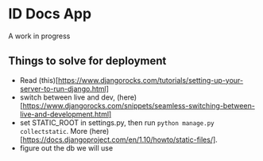 
# ID Docs App

A work in progress

## Things to solve for deployment

* Read (this)[https://www.djangorocks.com/tutorials/setting-up-your-server-to-run-django.html]
* switch between live and dev, (here)[https://www.djangorocks.com/snippets/seamless-switching-between-live-and-development.html]
* set STATIC_ROOT in settings.py, then run `python manage.py collectstatic`.  More (here)[https://docs.djangoproject.com/en/1.10/howto/static-files/].
* figure out the db we will use
